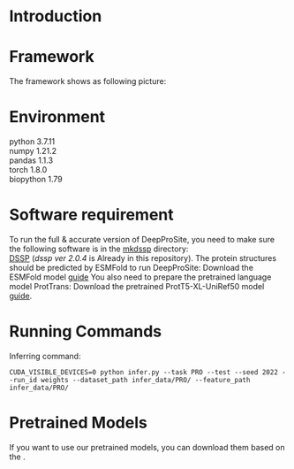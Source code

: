# Introduction

# Framework
The framework shows as following picture:

# Environment
python  3.7.11  
numpy  1.21.2  
pandas  1.1.3  
torch  1.8.0  
biopython  1.79

# Software requirement  
To run the full & accurate version of DeepProSite, you need to make sure the following software is in the [mkdssp](./mkdssp) directory:  
[DSSP](https://github.com/cmbi/dssp) (*dssp ver 2.0.4* is Already in this repository).
The protein structures should be predicted by ESMFold to run DeepProSite:
Download the ESMFold model [guide](https://github.com/facebookresearch/esm)
You also need to prepare the pretrained language model ProtTrans:
Download the pretrained ProtT5-XL-UniRef50 model [guide](https://github.com/agemagician/ProtTrans).

# Running Commands
Inferring command:
```
CUDA_VISIBLE_DEVICES=0 python infer.py --task PRO --test --seed 2022 --run_id weights --dataset_path infer_data/PRO/ --feature_path infer_data/PRO/
```

# Pretrained Models
If you want to use our pretrained models, you can download them based on the .
